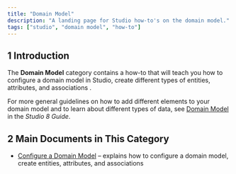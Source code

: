 ```yaml
---
title: "Domain Model"
description: "A landing page for Studio how-to's on the domain model."
tags: ["studio", "domain model", "how-to"]
---
```


## 1 Introduction 

The **Domain Model** category contains a how-to that will teach you how to configure a domain model in Studio, create different types of entities, attributes, and associations . 

For more general guidelines on how to add different elements to your domain model and to learn about different types of data, see [Domain Model](/studio/domain-models) in the *Studio 8 Guide*.

## 2 Main Documents in This Category

* [Configure a Domain Model](domain-model-how-to-configure) – explains how to configure a domain model, create entities, attributes, and associations

